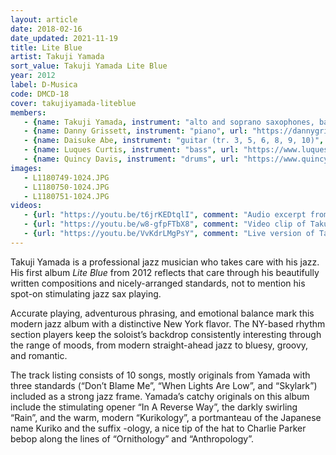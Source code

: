 ```yaml
---
layout: article
date: 2018-02-16
date_updated: 2021-11-19
title: Lite Blue
artist: Takuji Yamada
sort_value: Takuji Yamada Lite Blue
year: 2012
label: D-Musica
code: DMCD-18
cover: takujiyamada-liteblue
members:
   - {name: Takuji Yamada, instrument: "alto and soprano saxophones, bass clarinet", japanese_name: 山田拓児, url: "https://www.takujiyamada.com"}
   - {name: Danny Grissett, instrument: "piano", url: "https://dannygrissett.com/"}
   - {name: Daisuke Abe, instrument: "guitar (tr. 3, 5, 6, 8, 9, 10)", japanese_name: 阿部大輔, url: "https://daisukeabe.com/"}
   - {name: Luques Curtis, instrument: "bass", url: "https://www.luquescurtis.com/"}
   - {name: Quincy Davis, instrument: "drums", url: "https://www.quincydavisjazz.com/"}
images:
   - L1180749-1024.JPG
   - L1180750-1024.JPG
   - L1180751-1024.JPG
videos: 
   - {url: "https://youtu.be/t6jrKEDtqlI", comment: "Audio excerpt from the album's opening track “In A Reverse Way”"}
   - {url: "https://youtu.be/w8-gfpFTbX8", comment: "Video clip of Takuji Yamada’s Folklore playing “In A Reverse Way” live"}
   - {url: "https://youtu.be/VvKdrLMgPsY", comment: "Live version of Takuji Yamada’s song “Rain”"}
---
```

Takuji Yamada is a professional jazz musician who takes care with his jazz. His first album *Lite Blue* from 2012 reflects that care through his beautifully written compositions and nicely-arranged standards, not to mention his spot-on stimulating jazz sax playing.

Accurate playing, adventurous phrasing, and emotional balance mark this modern jazz album with a distinctive New York flavor. The NY-based rhythm section players keep the soloist’s backdrop consistently interesting through the range of moods, from modern straight-ahead jazz to bluesy, groovy, and romantic.

The track listing consists of 10 songs, mostly originals from Yamada with three standards (“Don’t Blame Me”, “When Lights Are Low”, and “Skylark”) included as a strong jazz frame. Yamada’s catchy originals on this album include the stimulating opener “In A Reverse Way”, the darkly swirling “Rain”, and the warm, modern “Kurikology”, a portmanteau of the Japanese name Kuriko and the suffix -ology, a nice tip of the hat to Charlie Parker bebop along the lines of “Ornithology” and “Anthropology”.

